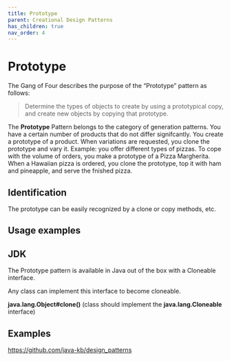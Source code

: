 ```yaml
---
title: Prototype
parent: Creational Design Patterns
has_children: true
nav_order: 4
---
```


# Prototype
The Gang of Four describes the purpose of the “Prototype” pattern as follows:

> Determine the types of objects to create by using a prototypical copy, and create new objects 
by copying that prototype.


The **Prototype** Pattern belongs to the category of generation patterns. You have a certain 
number of products that do not differ signifcantly. You create a prototype of a product. 
When variations are requested, you clone the prototype and vary it. Example: you offer 
different types of pizzas. To cope with the volume of orders, you make a prototype of a 
Pizza Margherita. When a Hawaiian pizza is ordered, you clone the prototype, top it with 
ham and pineapple, and serve the fnished pizza.


## Identification
The prototype can be easily recognized by a clone or copy methods, etc.

## Usage examples
## JDK
The Prototype pattern is available in Java out of the box with a Cloneable interface.

Any class can implement this interface to become cloneable.

**java.lang.Object#clone()** (class should implement the **java.lang.Cloneable** interface)

## Examples
https://github.com/java-kb/design_patterns